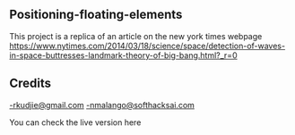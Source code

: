 ## Positioning-floating-elements
This project is a replica of an article on the new york times webpage https://www.nytimes.com/2014/03/18/science/space/detection-of-waves-in-space-buttresses-landmark-theory-of-big-bang.html?_r=0
 
 ## Credits

-rkudjie@gmail.com 
-nmalango@softhacksai.com


You can check the live version here 
